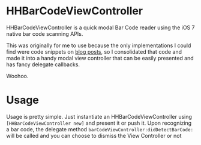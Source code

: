 HHBarCodeViewController
======

HHBarCodeViewController is a quick modal Bar Code reader using the iOS 7 native bar code scanning APIs.

This was originally for me to use because the only implementations I could find were code snippets on [blog posts](http://www.infragistics.com/community/blogs/torrey-betts/archive/2013/10/10/scanning-barcodes-with-ios-7-objective-c.aspx), so I consolidated that code and made it into a handy modal view controller that can be easily presented and has fancy delegate callbacks.

Woohoo.

Usage
===

Usage is pretty simple. Just instantiate an HHBarCodeViewController using `[HHBarCodeViewController new]` and present it or push it. Upon recognizing a bar code, the delegate method `barCodeViewController:didDetectBarCode:` will be called and you can choose to dismiss the View Controller or not

